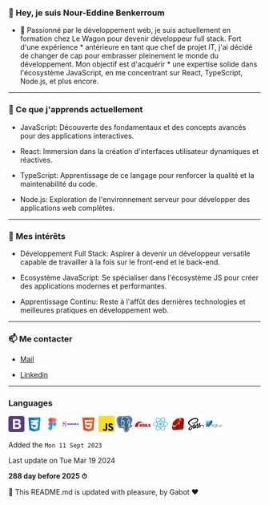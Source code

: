 

### 👋 Hey, je suis Nour-Eddine Benkerroum



* 🚀 Passionné par le développement web, je suis actuellement en formation chez Le Wagon pour devenir développeur full stack. Fort d'une expérience * antérieure en tant que chef de projet IT, j'ai décidé de changer de cap pour embrasser pleinement le monde du développement. Mon objectif est d'acquérir * une expertise solide dans l'écosystème JavaScript, en me concentrant sur React, TypeScript, Node.js, et plus encore.

---

### 🌱 Ce que j'apprends actuellement

* JavaScript: Découverte des fondamentaux et des concepts avancés pour des applications interactives.

* React: Immersion dans la création d'interfaces utilisateur dynamiques et réactives.

* TypeScript: Apprentissage de ce langage pour renforcer la qualité et la maintenabilité du code.

* Node.js: Exploration de l'environnement serveur pour développer des applications web complètes.

---

### 🎯 Mes intérêts

* Développement Full Stack: Aspirer à devenir un développeur versatile capable de travailler à la fois sur le front-end et le back-end.

* Ecosystème JavaScript: Se spécialiser dans l'écosystème JS pour créer des applications modernes et performantes.

* Apprentissage Continu: Reste à l'affût des dernières technologies et meilleures pratiques en développement web.

---

### 📫 Me contacter

*  [Mail](noureddine.benkerroum@gmail.com)

*  [Linkedin](https://www.linkedin.com/in/nbenkerroum/)

---

### Languages


<img src="images/Bootstrap.svg" width="32" height="32" /> <img src="images/Css3.svg" width="32" height="32" /> <img src="images/Figma.svg" width="32" height="32"/> <img src="images/Heroku.svg" width="32" height="32" /> <img src="images/Html.svg" width="32" height="32"/> <img src="images/Javascript.svg" width="32" height="32"/> <img src="images/Postgresql.svg" width="32" height="32" /> <img src="images/Rails.svg" width="32" height="32"/> <img src="images/React.svg" width="32" height="32" /> <img src="images/Ruby.svg" width="32" height="32" /> <img src="images/Sass.svg" width="32" height="32"/> <img src="images/Sqlite.svg" width="32" height="32"/>

Added the `Mon 11 Sept 2023`


Last update on Tue Mar 19 2024

**288 day before 2025 ⏱**

🤖 This README.md is updated with pleasure, by Gabot ❤️

